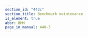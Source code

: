 ```yaml
---
section_id: "442c"
section_title: Benchmark maintenance
is_element: true
abbr: BMM
page_in_manual: 440-3
---
```


